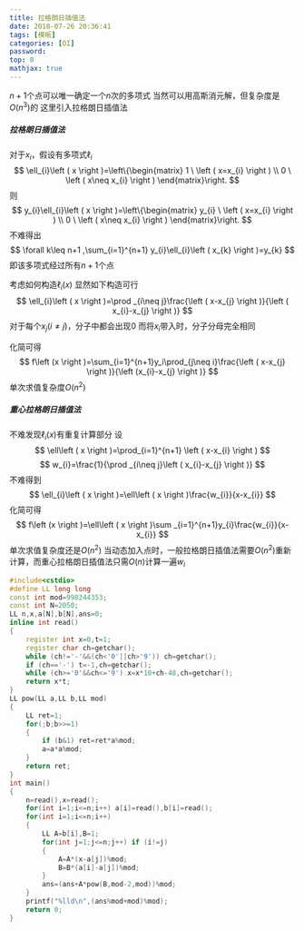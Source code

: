 ```yaml
---
title: 拉格朗日插值法
date: 2018-07-26 20:36:41
tags: [模板]
categories: [OI]
password:
top: 0
mathjax: true
---
```

$n+1$个点可以唯一确定一个$n$次的多项式
当然可以用高斯消元解，但复杂度是$O\left ( n^{3} \right )$的
这里引入拉格朗日插值法
##### 拉格朗日插值法
对于$x_{i}$，假设有多项式$\ell_{i}$
$$
\ell_{i}\left ( x \right )=\left\{\begin{matrix}
1 \ \left ( x=x_{i} \right )
\\ 
0 \ \left ( x\neq x_{i} \right )
\end{matrix}\right.
$$
则
$$
y_{i}\ell_{i}\left ( x \right )=\left\{\begin{matrix}
y_{i} \ \left ( x=x_{i} \right )
\\ 
0 \ \left ( x\neq x_{i} \right )
\end{matrix}\right.
$$
不难得出
$$
\forall k\leq n+1 ,\sum_{i=1}^{n+1} y_{i}\ell_{i}\left ( x_{k} \right )=y_{k}
$$
即该多项式经过所有$n+1$个点

考虑如何构造$\ell_{i}\left ( x \right )$
显然如下构造可行
$$
\ell_{i}\left ( x \right )=\prod _{i\neq j}\frac{\left ( x-x_{j} \right )}{\left ( x_{i}-x_{j} \right )}
$$
对于每个$x_{j}\left ( i\neq j \right )$，分子中都会出现$0$
而将$x_{i}$带入时，分子分母完全相同

化简可得
$$
f\left (x  \right )=\sum_{i=1}^{n+1}y_i\prod_{j\neq i}\frac{\left ( x-x_{j} \right )}{\left (x_{i}-x_{j}  \right )}
$$
单次求值复杂度$O\left ( n^{2} \right )$
##### 重心拉格朗日插值法
不难发现$\ell_{i}\left ( x \right )$有重复计算部分
设
$$
\ell\left ( x \right )=\prod_{i=1}^{n+1} \left ( x-x_{i} \right )
$$
$$
w_{i}=\frac{1}{\prod _{i\neq j}\left ( x_{i}-x_{j} \right )}
$$
不难得到
$$
\ell_{i}\left ( x \right )=\ell\left ( x \right )\frac{w_{i}}{x-x_{i}}
$$
化简可得
$$
f\left (x  \right )=\ell\left ( x \right )\sum _{i=1}^{n+1}y_{i}\frac{w_{i}}{x-x_{i}}
$$
单次求值复杂度还是$O\left ( n^{2} \right )$
当动态加入点时，一般拉格朗日插值法需要$O\left ( n^{2} \right )$重新计算，而重心拉格朗日插值法只需$O\left ( n \right )$计算一遍$w_{i}$

<!--more-->
```c++
#include<cstdio>
#define LL long long
const int mod=998244353;
const int N=2050;
LL n,x,a[N],b[N],ans=0;
inline int read()
{
    register int x=0,t=1;
    register char ch=getchar();
    while (ch!='-'&&(ch<'0'||ch>'9')) ch=getchar();
    if (ch=='-') t=-1,ch=getchar();
    while (ch>='0'&&ch<='9') x=x*10+ch-48,ch=getchar();
    return x*t;
}
LL pow(LL a,LL b,LL mod)
{
    LL ret=1;
    for(;b;b>>=1)
    {
        if (b&1) ret=ret*a%mod;
        a=a*a%mod; 
    }
    return ret;
}
int main()
{
    n=read(),x=read();
    for(int i=1;i<=n;i++) a[i]=read(),b[i]=read();
    for(int i=1;i<=n;i++)
    {
        LL A=b[i],B=1;
        for(int j=1;j<=n;j++) if (i!=j)
        {
            A=A*(x-a[j])%mod;
            B=B*(a[i]-a[j])%mod;
        }
        ans=(ans+A*pow(B,mod-2,mod))%mod;
    }
    printf("%lld\n",(ans%mod+mod)%mod);
    return 0;
}
```

